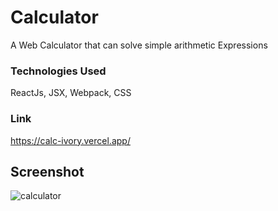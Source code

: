 # Calculator

A Web Calculator that can solve simple arithmetic Expressions
### Technologies Used
ReactJs, JSX, Webpack, CSS

### Link
https://calc-ivory.vercel.app/

## Screenshot
![calculator](https://user-images.githubusercontent.com/85212070/209901337-0b56e144-dbc5-41ca-b541-2875e07f503b.png)
